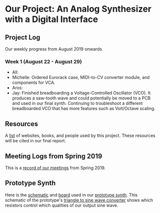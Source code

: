 # Our Project: An Analog Synthesizer with a Digital Interface

## Project Log
Our weekly progress from August 2019 onwards.
### Week 1 (August 22 - August 29)
* All:
* Michelle: Ordered Eurorack case, MIDI-to-CV converter module, and components for VCA.
* Aros:
* Jay: Finished breadboarding a Voltage-Controlled Oscillator (VCO). It produces a saw-tooth wave and could potentially be moved to a PCB and used in our final synth. Continuing to troubleshoot a different breadboarded VCO that has more features such as Volt/Octave scaling.

## Resources
A [list](https://docs.google.com/document/d/1bn2XwHxJaG-ds-zcZPaRnOW3YTtZJFIuCk1MftFgEfE/edit?usp=sharing) of websites, books, and people used by this project. These resources will be cited in our final report.

## Meeting Logs from Spring 2019
This is a [record of our meetings](https://github.com/jayheiland/CE_Senior_Project/blob/master/docs/Meeting%20logs.pdf) from Spring 2019.

## Prototype Synth
Here is the [schematic](https://github.com/jayheiland/CE_Senior_Project/blob/master/docs/schematic.PNG) and [board](https://github.com/jayheiland/CE_Senior_Project/blob/master/docs/Board.pdf) used in our [prototype synth](https://github.com/jayheiland/CE_Senior_Project/blob/master/docs/IMG_0136.jpg). This schematic of the prototype's [triangle to sine wave converter](https://github.com/jayheiland/CE_Senior_Project/blob/master/docs/triangleToSine.png) shows which resistors control which qualities of our output sine wave. 
